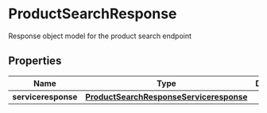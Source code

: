 

# ProductSearchResponse

Response object model for the product search endpoint

## Properties

| Name | Type | Description | Notes |
|------------ | ------------- | ------------- | -------------|
|**serviceresponse** | [**ProductSearchResponseServiceresponse**](ProductSearchResponseServiceresponse.md) |  |  [optional] |



